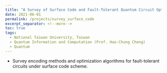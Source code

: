 ```yaml
---
title: "A Survey of Surface Code and Fault-Tolerant Quantum Circuit Optimization"
date: 2021-06-01
permalink: /projects/survey_surface_code
excerpt_separator: <!--more-->
toc: true
tags:
  - National Taiwan University, Taiwan
  - Quantum Information and Computation (Prof. Hao-Chung Cheng)
  - Quantum
---
```


* Survey encoding methods and optimization algorithms for fault-tolerant circuits under surface code scheme.
<!--more-->
<!-- ---
title: "A Survey of Surface Code and Fault-Tolerant Quantum Circuit Optimization"
collection: Quantum-related
type: "Quantum-related"
permalink: /projects/survey_surface_code
venue: "Quantum Information and Computation (Prof. Hao-Chung Cheng)"
date: 2021-06-01
location: "National Taiwan University, Taiwan"
--- -->

<!-- [More information here]() -->
